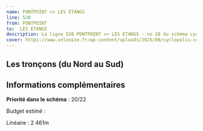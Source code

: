 ```yaml
---
name: PONTPOINT <> LES ETANGS
line: 528
from: PONTPOINT 
to:  LES ETANGS 
description: La ligne 528 PONTPOINT <> LES ETANGS - no 28 du schéma cyclable de la CCPOH  relie PONTPOINT  à LES ETANGS 
cover: https://www.velooise.fr/wp-content/uploads/2025/08/cyclopolis-ccpoh-28.jpg
---
```

## Les tronçons (du Nord au Sud)

## Informations complémentaires

**Priorité dans le schéma** : 20/22 

Budget estimé : 

Linéaire : 2 461m

